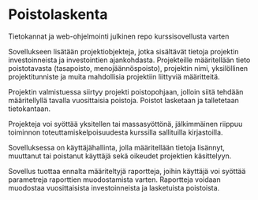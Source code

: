 # Poistolaskenta
Tietokannat ja web-ohjelmointi julkinen repo kurssisovellusta varten

Sovellukseen lisätään projektiobjekteja, jotka sisältävät tietoja projektin investoinneista ja investointien ajankohdasta. Projekteille määritellään tieto poistotavasta (tasapoisto, menojäännöspoisto), projektin nimi, yksilöllinen projektitunniste ja muita mahdollisia projektiin liittyviä määritteitä.

Projektin valmistuessa siirtyy projekti poistopohjaan, jolloin siitä tehdään määritellyllä tavalla vuosittaisia poistoja. Poistot lasketaan ja talletetaan tietokantaan.

Projekteja voi syöttää yksitellen tai massasyöttönä, jälkimmäinen riippuu toiminnon toteuttamiskelpoisuudesta kurssilla sallituilla kirjastoilla.

Sovelluksessa on käyttäjähallinta, jolla määritellään tietoja lisännyt, muuttanut tai poistanut käyttäjä sekä oikeudet projektien käsittelyyn.

Sovellus tuottaa ennalta määriteltyjä raportteja, joihin käyttäjä voi syöttää parametreja raporttien muodostamista varten. Raportteja voidaan muodostaa vuosittaisista investoinneista ja lasketuista poistoista.
